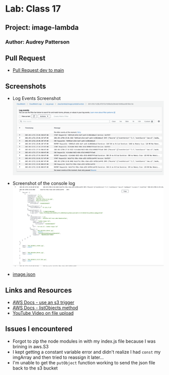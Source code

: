 # Lab: Class 17

## Project: image-lambda

### Author: Audrey Patterson

## Pull Request

- [Pull Request dev to main](https://github.com/arpatterson31/image-lambda/pull/2)

## Screenshots

- Log Events Screenshot
![Log Events](assets/log-events.png)

- Screenshot of the console log
![Console Log](assets/imagejson.png)

- [image.json](./images.json)

## Links and Resources

- [AWS Docs - use an s3 trigger](https://docs.aws.amazon.com/lambda/latest/dg/with-s3-example.html)
- [AWS Docs - listObjects method](https://docs.aws.amazon.com/AmazonS3/latest/API/API_ListObjects.html#API_ListObjects_ResponseSyntax)
- [YouTube Video on file upload](https://www.youtube.com/watch?v=Wnbw15Oue1k)

## Issues I encountered

- Forgot to zip the node modules in with my index.js file because I was brining in aws.S3
- I kept getting a constant variable error and didn't realize I had `const` my imgArray and then tried to reassign it later...
- I'm unable to get the `putObject` function working to send the json file back to the s3 bucket
